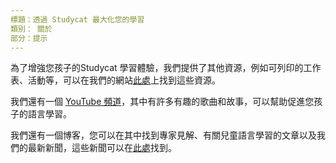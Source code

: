 ```yaml
---
標題：透過 Studycat 最大化您的學習
類別： 關於
部分：提示
---
```

為了增強您孩子的Studycat 學習體驗，我們提供了其他資源，例如可列印的工作表、活動等，可以在我們的網站[此處](https://Studycat.com/learn/)上找到這些資源。


我們還有一個 [YouTube 頻道](https://www.youtube.com/@learnwithStudycat)，其中有許多有趣的歌曲和故事，可以幫助促進您孩子的語言學習。


我們還有一個博客，您可以在其中找到專家見解、有關兒童語言學習的文章以及我們的最新新聞，這些新聞可以在[此處](https://Studycat.com/blog/)找到。